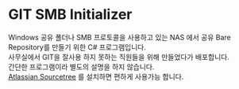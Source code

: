 # GIT SMB Initializer
Windows 공유 폴더나 SMB 프로토콜을 사용하고 있는 NAS 에서 공유 Bare Repository를 만들기 위한 C# 프로그램입니다.  
사무실에서 GIT을 잘사용 하지 못하는 직원들을 위해 만들었다가 배포합니다.  
간단한 프로그램이라 별도의 설명을 하지 않습니다.  
[Atlassian Sourcetree](https://www.sourcetreeapp.com/) 를 설치하면 편하게 사용가능 합니다.
